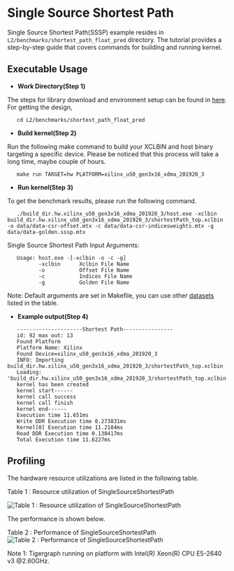 Single Source Shortest Path
===========================

Single Source Shortest Path(SSSP) example resides in ``L2/benchmarks/shortest_path_float_pred`` directory. The tutorial provides a step-by-step guide that covers commands for building and running kernel.

Executable Usage
----------------

* **Work Directory(Step 1)**

The steps for library download and environment setup can be found in [here](https://github.com/Xilinx/Vitis_Libraries/tree/master/graph/L2/benchmarks#building). For getting the design,

```
   cd L2/benchmarks/shortest_path_float_pred
```   

* **Build kernel(Step 2)**

Run the following make command to build your XCLBIN and host binary targeting a specific device. Please be noticed that this process will take a long time, maybe couple of hours.

```
   make run TARGET=hw PLATFORM=xilinx_u50_gen3x16_xdma_201920_3
```   

* **Run kernel(Step 3)**

To get the benchmark results, please run the following command.

```
   ./build_dir.hw.xilinx_u50_gen3x16_xdma_201920_3/host.exe -xclbin build_dir.hw.xilinx_u50_gen3x16_xdma_201920_3/shortestPath_top.xclbin -o data/data-csr-offset.mtx -c data/data-csr-indicesweights.mtx -g data/data-golden.sssp.mtx 
```   

Single Source Shortest Path Input Arguments:

```
   Usage: host.exe -[-xclbin -o -c -g]
          -xclbin      Xclbin File Name
          -o           Offset File Name
          -c           Indices File Name
          -g           Golden File Name
```          

Note: Default arguments are set in Makefile, you can use other [datasets](https://github.com/Xilinx/Vitis_Libraries/tree/master/graph/L2/benchmarks#datasets) listed in the table.  

* **Example output(Step 4)**

```
   ---------------------Shortest Path---------------- 
   id: 92 max out: 13
   Found Platform
   Platform Name: Xilinx
   Found Device=xilinx_u50_gen3x16_xdma_201920_3
   INFO: Importing build_dir.hw.xilinx_u50_gen3x16_xdma_201920_3/shortestPath_top.xclbin
   Loading: 'build_dir.hw.xilinx_u50_gen3x16_xdma_201920_3/shortestPath_top.xclbin'
   kernel has been created
   kernel start------
   kernel call success
   kernel call finish
   kernel end------
   Execution time 11.651ms
   Write DDR Execution time 0.273831ms
   Kernel[0] Execution time 11.2184ms
   Read DDR Execution time 0.130417ms
   Total Execution time 11.6227ms
```    

Profiling
---------
The hardware resource utilizations are listed in the following table.

Table 1 : Resource utilization of SingleSourceShortestPath

![Table 1 : Resource utilization of SingleSourceShortestPath](../../../docs/images/ssspResource.png)

The performance is shown below.

Table 2 : Performance of SingleSourceShortestPath
![Table 2 : Performance of SingleSourceShortestPath](../../../docs/images/ssspPerformance.png)

Note 1: Tigergraph running on platform with Intel(R) Xeon(R) CPU E5-2640 v3 @2.60GHz.

